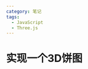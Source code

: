 ```yaml
---
category: 笔记
tags:
  - JavaScript
  - Three.js
---
```

<script setup>import Read from "@components/Read.vue";</script>

<read/>

# 实现一个3D饼图

